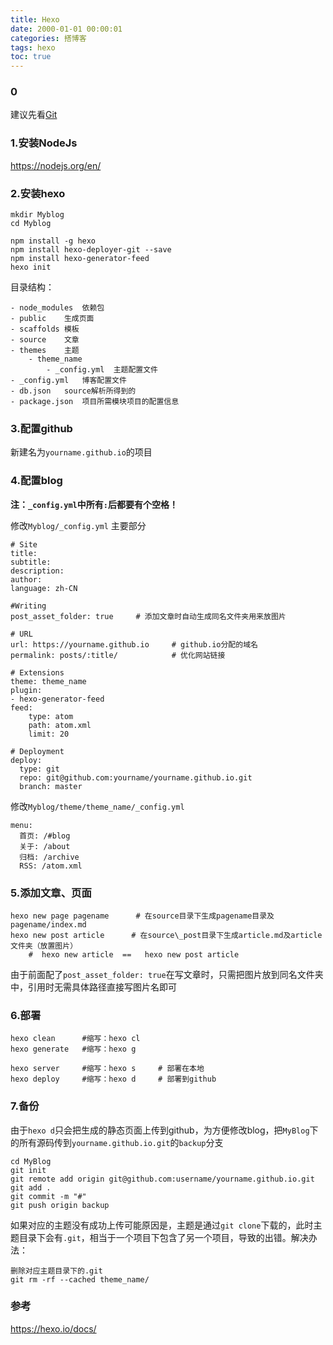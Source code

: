 ```yaml
---
title: Hexo
date: 2000-01-01 00:00:01
categories: 搭博客
tags: hexo
toc: true
---
```

### 0
建议先看[Git](/2000/01/01/Git/)

### 1.安装NodeJs

https://nodejs.org/en/

### 2.安装hexo
```
mkdir Myblog
cd Myblog

npm install -g hexo
npm install hexo-deployer-git --save
npm install hexo-generator-feed
hexo init
```

目录结构：
```
- node_modules  依赖包
- public    生成页面
- scaffolds 模板
- source    文章
- themes    主题
    - theme_name
        - _config.yml  主题配置文件
- _config.yml   博客配置文件
- db.json   source解析所得到的
- package.json  项目所需模块项目的配置信息
```

### 3.配置github

新建名为`yourname.github.io`的项目

### 4.配置blog

**注：`_config.yml`中所有`:`后都要有个空格！**

修改`Myblog/_config.yml`
主要部分
```
# Site
title: 
subtitle:
description:
author: 
language: zh-CN

#Writing
post_asset_folder: true     # 添加文章时自动生成同名文件夹用来放图片

# URL
url: https://yourname.github.io     # github.io分配的域名
permalink: posts/:title/			# 优化网站链接

# Extensions
theme: theme_name
plugin:
- hexo-generator-feed
feed:
    type: atom
    path: atom.xml
    limit: 20

# Deployment
deploy:
  type: git
  repo: git@github.com:yourname/yourname.github.io.git
  branch: master
```

修改`Myblog/theme/theme_name/_config.yml`
```
menu:
  首页: /#blog
  关于: /about
  归档: /archive
  RSS: /atom.xml
```

### 5.添加文章、页面 
```
hexo new page pagename      # 在source目录下生成pagename目录及pagename/index.md
hexo new post article      # 在source\_post目录下生成article.md及article文件夹（放置图片）
    #  hexo new article  ==   hexo new post article  
```
由于前面配了`post_asset_folder: true`在写文章时，只需把图片放到同名文件夹中，引用时无需具体路径直接写图片名即可

### 6.部署
```
hexo clean      #缩写：hexo cl
hexo generate   #缩写：hexo g    

hexo server     #缩写：hexo s     # 部署在本地        
hexo deploy     #缩写：hexo d     # 部署到github
```

### 7.备份
由于`hexo d`只会把生成的静态页面上传到github，为方便修改blog，把`MyBlog`下的所有源码传到`yourname.github.io.git`的`backup`分支
```
cd MyBlog
git init
git remote add origin git@github.com:username/yourname.github.io.git
git add .
git commit -m "#"
git push origin backup
```
如果对应的主题没有成功上传可能原因是，主题是通过`git clone`下载的，此时主题目录下会有`.git`，相当于一个项目下包含了另一个项目，导致的出错。解决办法：
```
删除对应主题目录下的.git
git rm -rf --cached theme_name/
```

### 参考
https://hexo.io/docs/